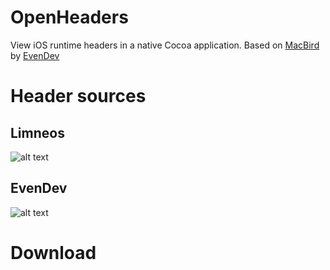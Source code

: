 # OpenHeaders

View iOS runtime headers in a native Cocoa application. Based on [MacBird](https://github.com/EvenDeveloper/MacBird) by [EvenDev](https://twitter.com/even_dev)

# Header sources

## Limneos

![alt text](https://github.com/MTACS/MTACS.github.io/blob/master/assets/img/limneos.png "Limneos")

## EvenDev

![alt text](https://github.com/MTACS/MTACS.github.io/blob/master/assets/img/evendev.png "EvenDev")

# Download


